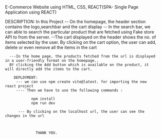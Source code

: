 E-Commerce Website using HTML, CSS, REACT(SPA- Single Page Application using REACT)

DESCRIPTION:
In this Project
      -- On the homepage, the header section contains the logo,searchbar and the cart display
      -- In the search bar, we can able to search the particular product that are fetched using Fake store API 
          to  from the server.
      --The cart displayed on the header shows the no. of items selected by the user. 
      By clicking on the cart option, the user can add, delete or even remove all the items in the cart


      ---In the home page, the products fetched from the url is displayed in a user-friendly format on the homepage.. 
      BY clicking the Add button which is available on the product, it will directly add the items to the cart.

        DEPLOYMENT:
         --- we can use npm create vite@latest. for importing the new react project
         ---- Then we have to use the following commands :

                npm install
                npm run dev

          --- By clicking on the localhost url, the user can see the changes in the url

        

                  THANK YOU.
